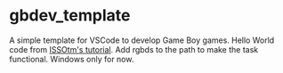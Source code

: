 # gbdev_template

A simple template for VSCode to develop Game Boy games.
Hello World code from [ISSOtm's tutorial](https://eldred.fr/gb-asm-tutorial/).
Add rgbds to the path to make the task functional. Windows only for now.
